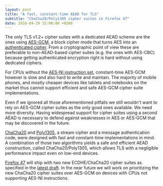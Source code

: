 ```yaml
---
layout: post
title: "A fast, constant-time AEAD for TLS"
subtitle: "ChaCha20/Poly1305 cipher suites in Firefox 47"
date: 2016-04-29 15:00:00 +0200
---
```


The only TLS v1.2+ cipher suites with a dedicated AEAD scheme are the ones using
[AES-GCM](https://en.wikipedia.org/wiki/Galois/Counter_Mode), a block cipher
mode that turns AES into an [authenticated cipher](https://en.wikipedia.org/wiki/Authenticated_encryption).
From a cryptographic point of view these are preferable to non-AEAD-based cipher
suites (e.g. the ones with AES-CBC) because getting authenticated encryption
right is hard without using dedicated ciphers.

For CPUs without the [AES-NI instruction set](https://en.wikipedia.org/wiki/AES_instruction_set),
constant-time AES-GCM however is slow and also hard to write and maintain. The
majority of mobile phones, and mostly cheaper devices like tablets and notebooks
on the market thus cannot support efficient and safe AES-GCM cipher suite
implementations.

Even if we ignored all those aforementioned pitfalls we still wouldn't want to
rely on AES-GCM cipher suites as the only good ones available. We need more
diversity. Having widespread support for cipher suites using a second AEAD is
necessary to defend against weaknesses in AES or AES-GCM that may be discovered
in the future.

[ChaCha20](https://en.wikipedia.org/wiki/Salsa20#ChaCha_variant) and
[Poly1305](https://en.wikipedia.org/wiki/Poly1305), a stream cipher and a
message authentication code, were designed with fast and constant-time
implementations in mind. A combination of those two algorithms yields a safe
and efficient AEAD construction, called ChaCha20/Poly1305, which allows TLS
with a negligible performance impact even on low-end devices.

[Firefox 47](https://www.mozilla.org/en-US/firefox/47.0beta/releasenotes/)
will ship with two new ECDHE/ChaCha20 cipher suites as specified in the
[latest draft](https://tools.ietf.org/html/draft-ietf-tls-chacha20-poly1305-04).
In the near future we will work on prioritizing the new ChaCha20 cipher suites
over AES-GCM on devices with CPUs not supporting AES-NI instructions.
